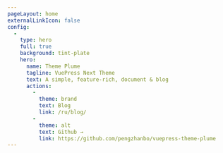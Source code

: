 ```yaml
---
pageLayout: home
externalLinkIcon: false
config:
  -
    type: hero
    full: true
    background: tint-plate
    hero:
      name: Theme Plume
      tagline: VuePress Next Theme
      text: A simple, feature-rich, document & blog
      actions:
        -
          theme: brand
          text: Blog
          link: /ru/blog/
        -
          theme: alt
          text: Github →
          link: https://github.com/pengzhanbo/vuepress-theme-plume
---
```

